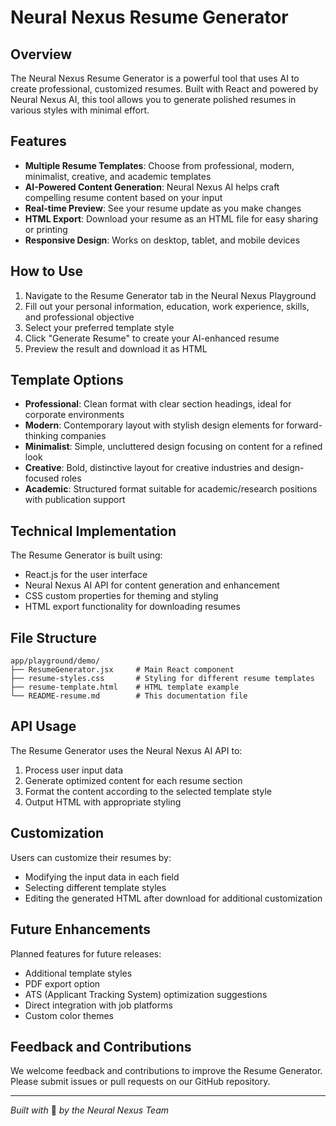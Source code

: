 # Neural Nexus Resume Generator

## Overview

The Neural Nexus Resume Generator is a powerful tool that uses AI to create professional, customized resumes. Built with React and powered by Neural Nexus AI, this tool allows you to generate polished resumes in various styles with minimal effort.

## Features

- **Multiple Resume Templates**: Choose from professional, modern, minimalist, creative, and academic templates
- **AI-Powered Content Generation**: Neural Nexus AI helps craft compelling resume content based on your input
- **Real-time Preview**: See your resume update as you make changes
- **HTML Export**: Download your resume as an HTML file for easy sharing or printing
- **Responsive Design**: Works on desktop, tablet, and mobile devices

## How to Use

1. Navigate to the Resume Generator tab in the Neural Nexus Playground
2. Fill out your personal information, education, work experience, skills, and professional objective
3. Select your preferred template style
4. Click "Generate Resume" to create your AI-enhanced resume
5. Preview the result and download it as HTML

## Template Options

- **Professional**: Clean format with clear section headings, ideal for corporate environments
- **Modern**: Contemporary layout with stylish design elements for forward-thinking companies
- **Minimalist**: Simple, uncluttered design focusing on content for a refined look
- **Creative**: Bold, distinctive layout for creative industries and design-focused roles
- **Academic**: Structured format suitable for academic/research positions with publication support

## Technical Implementation

The Resume Generator is built using:
- React.js for the user interface
- Neural Nexus AI API for content generation and enhancement
- CSS custom properties for theming and styling
- HTML export functionality for downloading resumes

## File Structure

```
app/playground/demo/
├── ResumeGenerator.jsx     # Main React component
├── resume-styles.css       # Styling for different resume templates
├── resume-template.html    # HTML template example
└── README-resume.md        # This documentation file
```

## API Usage

The Resume Generator uses the Neural Nexus AI API to:
1. Process user input data
2. Generate optimized content for each resume section
3. Format the content according to the selected template style
4. Output HTML with appropriate styling

## Customization

Users can customize their resumes by:
- Modifying the input data in each field
- Selecting different template styles
- Editing the generated HTML after download for additional customization

## Future Enhancements

Planned features for future releases:
- Additional template styles
- PDF export option
- ATS (Applicant Tracking System) optimization suggestions
- Direct integration with job platforms
- Custom color themes

## Feedback and Contributions

We welcome feedback and contributions to improve the Resume Generator. Please submit issues or pull requests on our GitHub repository.

---

*Built with* 💙 *by the Neural Nexus Team* 